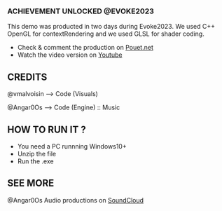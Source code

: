 ### ACHIEVEMENT UNLOCKED @EVOKE2023

This demo was producted in two days during Evoke2023.
We used C++ OpenGL for contextRendering and we used GLSL for shader coding.

  - Check & comment the production on [Pouet.net](https://www.pouet.net/prod.php?which=96989)
  - Watch the video version on [Youtube](https://youtu.be/0qK6qoB-S_g?si=RAWUJvu-rDydbHul)

## CREDITS

@vmalvoisin --> Code (Visuals)

@Angar0Os --> Code (Engine) :: Music

## HOW TO RUN IT ?

 - You need a PC runnning Windows10+
 - Unzip the file
 - Run the .exe

## SEE MORE

@Angar0Os Audio productions on [SoundCloud](https://soundcloud.com/user-519993791)
